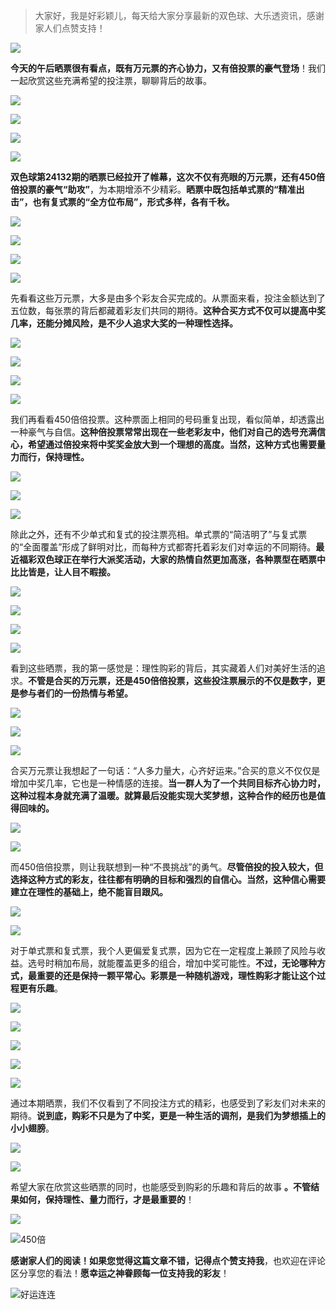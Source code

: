 > 大家好，我是好彩颖儿，每天给大家分享最新的双色球、大乐透资讯，感谢家人们点赞支持！

![](https://cdn.jsdelivr.net/gh/wangwenjie1314/PicCDN/2024-7-11/1720660897499-image.png)

**今天的午后晒票很有看点，既有万元票的齐心协力，又有倍投票的豪气登场**！我们一起欣赏这些充满希望的投注票，聊聊背后的故事。  
 

![](https://cdn.jsdelivr.net/gh/wangwenjie1314/PicCDN/2024-11-17/1731826307966-image.png)

![](https://cdn.jsdelivr.net/gh/wangwenjie1314/PicCDN/2024-11-17/1731825458829-image.png)

![](https://cdn.jsdelivr.net/gh/wangwenjie1314/PicCDN/2024-11-17/1731825476547-image.png)


![](https://cdn.jsdelivr.net/gh/wangwenjie1314/PicCDN/2024-11-17/1731826179249-image.png)


**双色球第24132期的晒票已经拉开了帷幕，这次不仅有亮眼的万元票，还有450倍倍投票的豪气“助攻”**，为本期增添不少精彩。**晒票中既包括单式票的“精准出击”，也有复式票的“全方位布局”，形式多样，各有千秋。**


![](https://cdn.jsdelivr.net/gh/wangwenjie1314/PicCDN/2024-11-17/1731826291004-image.png)

![](https://cdn.jsdelivr.net/gh/wangwenjie1314/PicCDN/2024-11-17/1731826279576-image.png)

![](https://cdn.jsdelivr.net/gh/wangwenjie1314/PicCDN/2024-11-17/1731825504111-image.png)


![](https://cdn.jsdelivr.net/gh/wangwenjie1314/PicCDN/2024-11-17/1731825513046-image.png)




先看看这些万元票，大多是由多个彩友合买完成的。从票面来看，投注金额达到了五位数，每张票的背后都藏着彩友们共同的期待。**这种合买方式不仅可以提高中奖几率，还能分摊风险，是不少人追求大奖的一种理性选择。**

![](https://cdn.jsdelivr.net/gh/wangwenjie1314/PicCDN/2024-11-17/1731825522504-image.png)


![](https://cdn.jsdelivr.net/gh/wangwenjie1314/PicCDN/2024-11-17/1731825533701-image.png)


![](https://cdn.jsdelivr.net/gh/wangwenjie1314/PicCDN/2024-11-17/1731825766417-image.png)

![](https://cdn.jsdelivr.net/gh/wangwenjie1314/PicCDN/2024-11-17/1731825758260-image.png)


我们再看看450倍倍投票。这种票面上相同的号码重复出现，看似简单，却透露出一种豪气与自信。**这种倍投票常常出现在一些老彩友中，他们对自己的选号充满信心，希望通过倍投来将中奖奖金放大到一个理想的高度。当然，这种方式也需要量力而行，保持理性。**  


![](https://cdn.jsdelivr.net/gh/wangwenjie1314/PicCDN/2024-11-17/1731825783801-image.png)

![](https://cdn.jsdelivr.net/gh/wangwenjie1314/PicCDN/2024-11-17/1731825775057-image.png)

![](https://cdn.jsdelivr.net/gh/wangwenjie1314/PicCDN/2024-11-17/1731825802113-image.png)


除此之外，还有不少单式和复式的投注票亮相。单式票的“简洁明了”与复式票的“全面覆盖”形成了鲜明对比，而每种方式都寄托着彩友们对幸运的不同期待。**最近福彩双色球正在举行大派奖活动，大家的热情自然更加高涨，各种票型在晒票中比比皆是，让人目不暇接。** 

![](https://cdn.jsdelivr.net/gh/wangwenjie1314/PicCDN/2024-11-17/1731825810533-image.png)


![](https://cdn.jsdelivr.net/gh/wangwenjie1314/PicCDN/2024-11-17/1731825818984-image.png)


![](https://cdn.jsdelivr.net/gh/wangwenjie1314/PicCDN/2024-11-17/1731825793186-image.png)


![](https://cdn.jsdelivr.net/gh/wangwenjie1314/PicCDN/2024-11-17/1731825840672-image.png)


看到这些晒票，我的第一感觉是：理性购彩的背后，其实藏着人们对美好生活的追求。**不管是合买的万元票，还是450倍倍投票，这些投注票展示的不仅是数字，更是参与者们的一份热情与希望。**


![](https://cdn.jsdelivr.net/gh/wangwenjie1314/PicCDN/2024-11-17/1731825851478-image.png)


![](https://cdn.jsdelivr.net/gh/wangwenjie1314/PicCDN/2024-11-17/1731825871454-image.png)

![](https://cdn.jsdelivr.net/gh/wangwenjie1314/PicCDN/2024-11-17/1731825862971-image.png)


合买万元票让我想起了一句话：“人多力量大，心齐好运来。”合买的意义不仅仅是增加中奖几率，它也是一种情感的连接。**当一群人为了一个共同目标齐心协力时，这种过程本身就充满了温暖。就算最后没能实现大奖梦想，这种合作的经历也是值得回味的。**


![](https://cdn.jsdelivr.net/gh/wangwenjie1314/PicCDN/2024-11-17/1731826223782-image.png)

![](https://cdn.jsdelivr.net/gh/wangwenjie1314/PicCDN/2024-11-17/1731826216555-image.png)


而450倍倍投票，则让我联想到一种“不畏挑战”的勇气。**尽管倍投的投入较大，但选择这种方式的彩友，往往都有明确的目标和强烈的自信心。当然，这种信心需要建立在理性的基础上，绝不能盲目跟风。**


![](https://cdn.jsdelivr.net/gh/wangwenjie1314/PicCDN/2024-11-17/1731826266947-image.png)

![](https://cdn.jsdelivr.net/gh/wangwenjie1314/PicCDN/2024-11-17/1731826257870-image.png)


对于单式票和复式票，我个人更偏爱复式票，因为它在一定程度上兼顾了风险与收益。选号时稍加布局，就能覆盖更多的组合，增加中奖可能性。**不过，无论哪种方式，最重要的还是保持一颗平常心。彩票是一种随机游戏，理性购彩才能让这个过程更有乐趣**。  


![](https://cdn.jsdelivr.net/gh/wangwenjie1314/PicCDN/2024-11-17/1731826335118-image.png)

![](https://cdn.jsdelivr.net/gh/wangwenjie1314/PicCDN/2024-11-17/1731826325563-image.png)


![](https://cdn.jsdelivr.net/gh/wangwenjie1314/PicCDN/2024-11-17/1731826037303-image.png)

![](https://cdn.jsdelivr.net/gh/wangwenjie1314/PicCDN/2024-11-17/1731826027665-image.png)

![](https://cdn.jsdelivr.net/gh/wangwenjie1314/PicCDN/2024-11-17/1731826020848-image.png)


通过本期晒票，我们不仅看到了不同投注方式的精彩，也感受到了彩友们对未来的期待。**说到底，购彩不只是为了中奖，更是一种生活的调剂，是我们为梦想插上的小小翅膀**。  

![](https://cdn.jsdelivr.net/gh/wangwenjie1314/PicCDN/2024-11-17/1731826003033-image.png)


![](https://cdn.jsdelivr.net/gh/wangwenjie1314/PicCDN/2024-11-17/1731825982026-image.png)


希望大家在欣赏这些晒票的同时，也能感受到购彩的乐趣和背后的故事 **。不管结果如何，保持理性、量力而行，才是最重要的**！  


![](https://cdn.jsdelivr.net/gh/wangwenjie1314/PicCDN/2024-11-17/1731826062737-image.png)


![450倍](https://cdn.jsdelivr.net/gh/wangwenjie1314/PicCDN/2024-11-17/1731825936377-image.png)


**感谢家人们的阅读！如果您觉得这篇文章不错，记得点个赞支持我**，也欢迎在评论区分享您的看法！**愿幸运之神眷顾每一位支持我的彩友**！


![好运连连](https://cdn.jsdelivr.net/gh/wangwenjie1314/PicCDN/2024-11-17/1731826397091-image.png)







